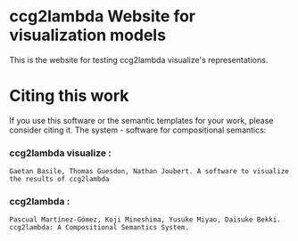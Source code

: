 # ccg2lambda Website for visualization models

This is the website for testing ccg2lambda visualize's representations.



# Citing this work

If you use this software or the semantic templates for your work, please consider citing it.
The system - software for compositional semantics:

### ccg2lambda visualize :

	Gaetan Basile, Thomas Guesdon, Nathan Joubert. A software to visualize the results of ccg2lambda

### ccg2lambda :

    Pascual Martínez-Gómez, Koji Mineshima, Yusuke Miyao, Daisuke Bekki. ccg2lambda: A Compositional Semantics System.
